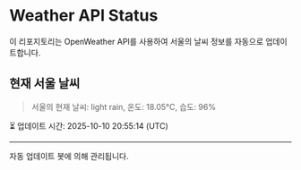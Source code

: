 
# Weather API Status

이 리포지토리는 OpenWeather API를 사용하여 서울의 날씨 정보를 자동으로 업데이트합니다.

## 현재 서울 날씨
> 서울의 현재 날씨: light rain, 온도: 18.05°C, 습도: 96%

⏳ 업데이트 시간: 2025-10-10 20:55:14 (UTC)

---
자동 업데이트 봇에 의해 관리됩니다.
